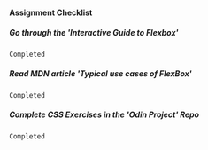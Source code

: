 #### Assignment Checklist

  ##### Go through the 'Interactive Guide to Flexbox'
    Completed

  ##### Read MDN article 'Typical use cases of FlexBox'
    Completed

  ##### Complete CSS Exercises in the 'Odin Project' Repo
    Completed